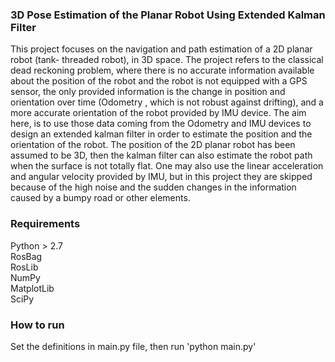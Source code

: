 ### 3D Pose Estimation of the Planar Robot Using Extended Kalman Filter

This project focuses on the navigation and path estimation of a 2D planar robot (tank-
threaded robot), in 3D space. The project refers to the classical dead reckoning problem, where
there is no accurate information available about the position of the robot and the robot is not
equipped with a GPS sensor, the only provided information is the change in position and orientation
over time (Odometry , which is not robust against drifting), and a more accurate
orientation of the robot provided by IMU device. The aim here, is to use those data coming from
the Odometry and IMU devices to design an extended kalman filter in order to estimate the position
and the orientation of the robot. The position of the 2D planar robot has been assumed to be 3D,
then the kalman filter can also estimate the robot path when the surface is not totally flat. One may
also use the linear acceleration and angular velocity provided by IMU, but in this project they are
skipped because of the high noise and the sudden changes in the information caused by a bumpy
road or other elements.


### Requirements 

Python > 2.7 </br>
RosBag </br>
RosLib </br>
NumPy </br>
MatplotLib</br>
SciPy</br>

### How to run 

Set the definitions in main.py file, then run 'python main.py'
